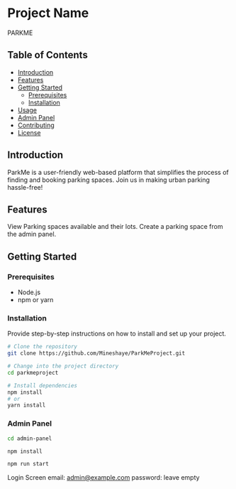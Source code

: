 # Project Name

PARKME

## Table of Contents

- [Introduction](#introduction)
- [Features](#features)
- [Getting Started](#getting-started)
  - [Prerequisites](#prerequisites)
  - [Installation](#installation)
- [Usage](#usage)
- [Admin Panel](#admin-panel)
- [Contributing](#contributing)
- [License](#license)

## Introduction

ParkMe is a user-friendly web-based platform that simplifies the process of finding and booking parking spaces. Join us in making urban parking hassle-free!
## Features

View Parking spaces available and their lots. 
Create a parking space from the admin panel.

## Getting Started

### Prerequisites

- Node.js
- npm or yarn

### Installation

Provide step-by-step instructions on how to install and set up your project.

```bash
# Clone the repository
git clone https://github.com/Mineshaye/ParkMeProject.git

# Change into the project directory
cd parkmeproject

# Install dependencies
npm install
# or
yarn install
```

### Admin Panel

```bash
cd admin-panel

npm install

npm run start
```
Login Screen email:
admin@example.com
password:
leave empty



